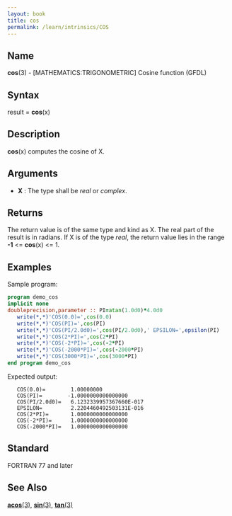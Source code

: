 ```yaml
---
layout: book
title: cos
permalink: /learn/intrinsics/COS
---
```

## __Name__

__cos__(3) - \[MATHEMATICS:TRIGONOMETRIC\] Cosine function
(GFDL)

## __Syntax__

result = __cos__(x)

## __Description__

__cos__(x) computes the cosine of X.

## __Arguments__

  - __X__
    : The type shall be _real_ or _complex_.

## __Returns__

The return value is of the same type and kind as X. The real part of the
result is in radians. If X is of the type _real_, the return value lies in
the range __-1__ \<= __cos__(x) \<= 1.

## __Examples__

Sample program:

```fortran
program demo_cos
implicit none
doubleprecision,parameter :: PI=atan(1.0d0)*4.0d0
   write(*,*)'COS(0.0)=',cos(0.0)
   write(*,*)'COS(PI)=',cos(PI)
   write(*,*)'COS(PI/2.0d0)=',cos(PI/2.0d0),' EPSILON=',epsilon(PI)
   write(*,*)'COS(2*PI)=',cos(2*PI)
   write(*,*)'COS(-2*PI)=',cos(-2*PI)
   write(*,*)'COS(-2000*PI)=',cos(-2000*PI)
   write(*,*)'COS(3000*PI)=',cos(3000*PI)
end program demo_cos
```

Expected output:

```
   COS(0.0)=        1.00000000
   COS(PI)=        -1.0000000000000000
   COS(PI/2.0d0)=   6.1232339957367660E-017
   EPSILON=         2.2204460492503131E-016
   COS(2*PI)=       1.0000000000000000
   COS(-2*PI)=      1.0000000000000000
   COS(-2000*PI)=   1.0000000000000000
```

## __Standard__

FORTRAN 77 and later

## __See Also__

[__acos__(3)](ACOS),
[__sin__(3)](SIN),
[__tan__(3)](TAN)
